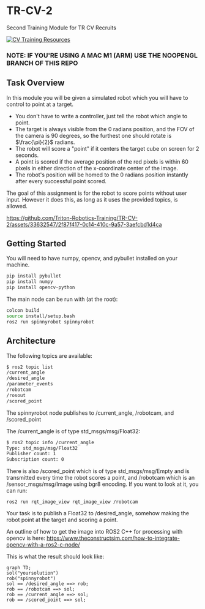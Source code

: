 # TR-CV-2
Second Training Module for TR CV Recruits

[![CV Training Resources](https://img.shields.io/badge/CV-%20Training%20Resources-eac817?labelColor=2a77a2&style=for-the-badge)](https://github.com/Triton-Robotics-Training/TR-CV-0/blob/main/resources.md)

### NOTE: IF YOU'RE USING A MAC M1 (ARM) USE THE NOOPENGL BRANCH OF THIS REPO

## Task Overview

In this module you will be given a simulated robot which you will have to control to point at a target.
- You don't have to write a controller, just tell the robot which angle to point.
- The target is always visible from the 0 radians position, and the FOV of the camera is 90 degrees, so the furthest one should rotate is $\frac{\pi}{2}$ radians.
- The robot will score a "point" if it centers the target cube on screen for 2 seconds.
- A point is scored if the average position of the red pixels is within 60 pixels in either direction of the x-coordinate center of the image.
- The robot's position will be homed to the 0 radians position instantly after every successful point scored.

The goal of this assignment is for the robot to score points without user input. However it does this, as long as it uses the provided topics, is allowed.

https://github.com/Triton-Robotics-Training/TR-CV-2/assets/33632547/2f87f417-0c14-410c-9a57-3aefcbd1d4ca

## Getting Started

You will need to have numpy, opencv, and pybullet installed on your machine.
```bash
pip install pybullet
pip install numpy
pip install opencv-python
```

The main node can be run with (at the root):
```bash
colcon build
source install/setup.bash
ros2 run spinnyrobot spinnyrobot
```

## Architecture

The following topics are available:

```bash
$ ros2 topic list
/current_angle
/desired_angle
/parameter_events
/robotcam
/rosout
/scored_point
```

The spinnyrobot node publishes to /current_angle, /robotcam, and /scored_point

The /current_angle is of type std_msgs/msg/Float32:
```bash
$ ros2 topic info /current_angle
Type: std_msgs/msg/Float32
Publisher count: 1
Subscription count: 0
```

There is also /scored_point which is of type std_msgs/msg/Empty and is transmitted every time the robot scores a point, and /robotcam which is an /sensor_msgs/msg/Image using bgr8 encoding. If you want to look at it, you can run:

```
ros2 run rqt_image_view rqt_image_view /robotcam
```

Your task is to publish a Float32 to /desired_angle, somehow making the robot point at the target and scoring a point.

An outline of how to get the image into ROS2 C++ for processing with opencv is here:
https://www.theconstructsim.com/how-to-integrate-opencv-with-a-ros2-c-node/

This is what the result should look like:

```mermaid
graph TD;
sol("yoursolution")
rob("spinnyrobot")
sol == /desired_angle ==> rob;
rob == /robotcam ==> sol;
rob == /current_angle ==> sol;
rob == /scored_point ==> sol;
```
